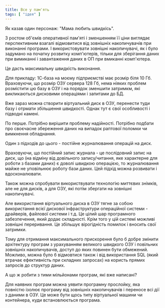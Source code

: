 ```yaml
---
title: Все у пам'ять
tags: [ "ідея" ]
---
```


Як казав один персонаж: "Мама любить швидкісь".

З ростом об'ємів оперативної пам'яті і зменшенням її ціни виглядає перспективним взагалі відмовитися від зовнішніх накопичувачів при виконанні програми.
І використовувати зовнішні накопичувачі, як і було задумано на початку розвитку комп'ютерів, тільки для зберігання даних при вимиканні і завантаження 
даних в ОП при вмиканні комп'ютера.

Це дасть максимальну швидкість виконання. 

Для прикладу: 1С-база на моєму підприємстві має розмір біля 10 Гб. Враховуючи, що розмір ОЗУ сервера 128 Гб, нема ніяких проблем розмістити цю базу в ОЗУ і на 
порядок зменшити затримкм, які викликаються дисковими операціями і запитами до БД.

Вже зараз можна створити віртуальний диск в ОЗУ, перенести туди базу і отрмати збільшення швидкості. Однак тут є свої особливості і підводні камені.

По перше. Потрібно вирішити проблему надійності. Потрібно подбати про своєчасне збереження даних на випадок раптової поломки чи вимкнення обладнання.

Один з підходів до цього - постійне журналювання операцій на диск. 

Враховуючи, що постійний запис журнала - це послідовний запис на диск, що (на відміну від довільного запису/читання, яке характерне для роботи з базами даних) 
є доволі швидкою операцією, то журналювання майже не уповільнює роботу бази даних.
Цей підхід можна розвивати і вдосконалювати.

Також можна спробувати використвувати технологію миттєвих знімків, але не для дисків, а для ОЗУ, які потім збергати на зовнішні накопичувачі.

Але використання віртуального диска в ОЗУ тягне за собою використання всієї дискової інфраструктури операційної системи - драйверів, файлової системи і т.д.
Це цілий шар програмного забезпечення, який додає складності. Крім того у цій системі можливі зовнішні переривання. Це збільшує вірогідність помилок 
і вносить свої затримки.

Тому для отримання максимального прискорення було б добре змінити архітектуру програм з урахуванням великого швидкого ОЗУ і повільних зовнішніх накопичувачів, 
доступ до яких повинен бути обмежений.
Можливо, можна було б відмовтися також і від використання SQL (який втрачає ефективність при складних запросах) на користь прямих запросів до структур даних.

А що ж робити з тими мільйонами програм, які вже написані?

Для наявних програм можна уявити програмну прослойку, яка повністю ізолює програму від зовнішніх накопичувачів і переносе всі дії з даними в ОЗУ. Це може 
бути щось типу віртуальної машини чи контейнера, куди встановлюється програма.